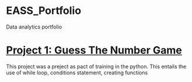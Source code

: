 # EASS_Portfolio
Data analytics portfolio

# [Project 1: Guess The Number Game](https://github.com/ErnestSackey/Guess-The-Number-Game)
This project was a preject as pact of training in the python. This entails the use of while loop, conditions statement, creating functions
